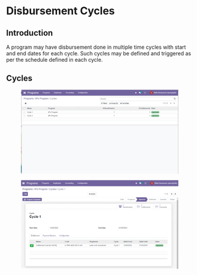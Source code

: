 # Disbursement Cycles

## Introduction

A program may have disbursement done in multiple time cycles with start and end dates for each cycle. Such cycles may be defined and triggered as per the schedule defined in each cycle.

## Cycles

<figure><img src="../../.gitbook/assets/image (4) (1) (1).png" alt=""><figcaption></figcaption></figure>

<figure><img src="../../.gitbook/assets/image (5) (1) (1).png" alt=""><figcaption></figcaption></figure>
